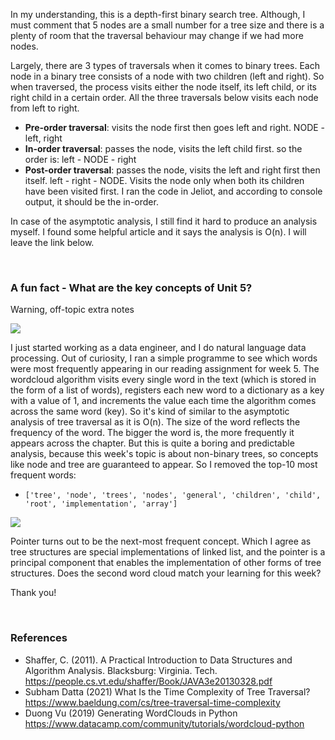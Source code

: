 

In my understanding, this is a depth-first binary search tree. Although, I must comment that 5 nodes are a small number for a tree size and there is a plenty of room that the traversal behaviour may change if we had more nodes. 

Largely, there are 3 types of traversals when it comes to binary trees. Each node in a binary tree consists of a node with two children (left and right). So when traversed, the process visits either the node itself, its left child, or its right child in a certain order. All the three traversals below visits each node from left to right.

  - **Pre-order traversal**: visits the node first then goes left and right. NODE - left, right
  - **In-order traversal**: passes the node, visits the left child first. so the order is: left - NODE - right
  - **Post-order traversal**: passes the node, visits the left and right first then itself. left - right - NODE. Visits the node only when both its children have been visited first.
  I ran the code in Jeliot, and according to console output, it should be the in-order. 

In case of the asymptotic analysis, I still find it hard to produce an analysis myself. I found some helpful article and it says the analysis is O(n). I will leave the link below. 

<br>


### A fun fact - What are the key concepts of Unit 5?   

Warning, off-topic extra notes

<img src="https://raw.githubusercontent.com/Coding-Forest/UoP-2021-3303-09-Data-Structures/main/images/unit5%20key%20concepts1.png" />

I just started working as a data engineer, and I do natural language data processing. Out of curiosity, I ran a simple programme to see which words were most frequently appearing in our reading assignment for week 5. The wordcloud algorithm visits every single word in the text (which is stored in the form of a list of words), registers each new word to a dictionary as a key with a value of 1, and increments the value each time the algorithm comes across the same word (key). So it's kind of similar to the asymptotic analysis of tree traversal as it is O(n). The size of the word reflects the frequency of the word. The bigger the word is, the more frequently it appears across the chapter. But this is quite a boring and predictable analysis, because this week's topic is about non-binary trees, so concepts like node and tree are guaranteed to appear. So I removed the top-10 most frequent words: 

  - `['tree', 'node', 'trees', 'nodes', 'general', 'children', 'child', 'root', 'implementation', 'array']`

<img src="https://raw.githubusercontent.com/Coding-Forest/UoP-2021-3303-09-Data-Structures/main/images/unit5%20key%20concepts2.png" />

Pointer turns out to be the next-most frequent concept. Which I agree as tree structures are special implementations of linked list, and the pointer is a principal component that enables the implementation of other forms of tree structures. Does the second word cloud match your learning for this week? 

Thank you!

<br>

### **References**

  - Shaffer, C. (2011). A Practical Introduction to Data Structures and Algorithm Analysis. Blacksburg: Virginia. Tech. https://people.cs.vt.edu/shaffer/Book/JAVA3e20130328.pdf
  - Subham Datta (2021) What Is the Time Complexity of Tree Traversal? https://www.baeldung.com/cs/tree-traversal-time-complexity
  - Duong Vu (2019) Generating WordClouds in Python https://www.datacamp.com/community/tutorials/wordcloud-python

